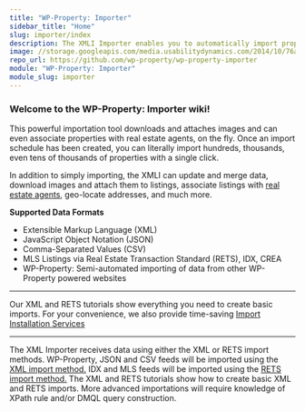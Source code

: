 ```yaml
---
title: "WP-Property: Importer"
sidebar_title: "Home"
slug: importer/index
description: The XMLI Importer enables you to automatically import property listings directly into your website. This includes MLS, RETS, XML, CSV formats. Properties are created, merged, removed, or updated according to rules you specify.
image: //storage.googleapis.com/media.usabilitydynamics.com/2014/10/76a8eb10-wpproperty-extension-importer-icon-300x300.png
repo_url: https://github.com/wp-property/wp-property-importer
module: "WP-Property: Importer"
module_slug: importer
---
```


### Welcome to the WP-Property: Importer wiki!

This powerful importation tool downloads and attaches images and can even associate properties with real estate agents, on the fly. Once an import schedule has been created, you can literally import hundreds, thousands, even tens of thousands of properties with a single click.

In addition to simply importing, the XMLI can update and merge data, download images and attach them to listings, associate listings with [real estate agents](https://www.usabilitydynamics.com/product/wp-property-agents), geo-locate addresses, and much more.

**Supported Data Formats**

* Extensible Markup Language (XML)
* JavaScript Object Notation (JSON)
* Comma-Separated Values (CSV)
* MLS Listings via Real Estate Transaction Standard (RETS), IDX, CREA
* WP-Property: Semi-automated importing of data from other WP-Property powered websites

***
Our XML and RETS tutorials show everything you need to create basic imports. For your convenience, we also provide time-saving [Import Installation Services](https://wp-property.github.io/addons/importer/xml-and-rets-setup-services-for-wp-property-importer.html)
***


The XML Importer receives data using either the XML or RETS import methods. WP-Property, JSON and CSV feeds will be imported using the [XML import method.](https://wp-property.github.io/addons/importer/basic-xml-import-step-by-step-for-wp-property-importer.html) IDX and MLS feeds will be imported using the [RETS import method.](https://wp-property.github.io/addons/importer/basic-rets-import-step-by-step-for-wp-property-importer.html) The XML and RETS tutorials show how to create basic XML and RETS imports. More advanced importations will require knowledge of XPath rule and/or DMQL query construction.
